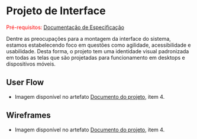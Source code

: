 
# Projeto de Interface

<span style="color:red">Pré-requisitos: <a href="2-Especificação do Projeto.md"> Documentação de Especificação</a></span>

Dentre as preocupações para a montagem da interface do sistema, estamos estabelecendo foco em questões como agilidade, acessibilidade e usabilidade. Desta forma, o projeto tem uma identidade visual padronizada em todas as telas que são projetadas para funcionamento em desktops e dispositivos móveis.

## User Flow

- Imagem disponível no artefato [Documento do projeto](https://sgapucminasbr-my.sharepoint.com/:w:/g/personal/986815_sga_pucminas_br/ETKa-myizVGhHgUt-c65HkBmNhxIgfGp_nE1XwI1XPkCQ?e=a14eI9), item 4.

## Wireframes

- Imagem disponível no artefato [Documento do projeto](https://sgapucminasbr-my.sharepoint.com/:w:/g/personal/986815_sga_pucminas_br/ETKa-myizVGhHgUt-c65HkBmNhxIgfGp_nE1XwI1XPkCQ?e=a14eI9), item 4.

